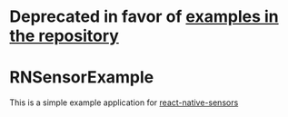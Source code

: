 # Deprecated in favor of [examples in the repository](https://github.com/react-native-sensors/react-native-sensors/tree/master/examples)

# RNSensorExample

This is a simple example application for [react-native-sensors](https://github.com/react-native-sensors/react-native-sensors)
